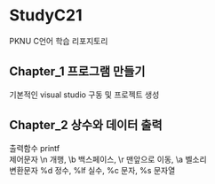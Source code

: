 # StudyC21

PKNU C언어 학습 리포지토리

## Chapter_1 프로그램 만들기

기본적인 visual studio 구동 및 프로젝트 생성

## Chapter_2 상수와 데이터 출력

출력함수 printf<br>
제어문자 \n 개행, \b 백스페이스, \r 맨앞으로 이동, \a 벨소리<br>
변환문자 %d 정수, %lf 실수, %c 문자, %s 문자열<br>

